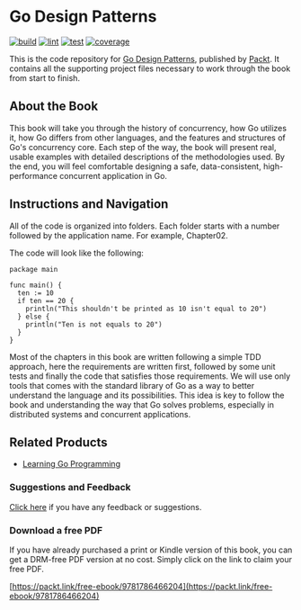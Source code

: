 # Go Design Patterns
[![build](https://github.com/ibiscum/Go-Design-Patterns/actions/workflows/build.yml/badge.svg)](https://github.com/ibiscum/Go-Design-Patterns/actions/workflows/build.yml)
[![lint](https://github.com/ibiscum/Go-Design-Patterns/actions/workflows/lint.yml/badge.svg)](https://github.com/ibiscum/Go-Design-Patterns/actions/workflows/lint.yml)
[![test](https://github.com/ibiscum/Go-Design-Patterns/actions/workflows/test.yml/badge.svg)](https://github.com/ibiscum/Go-Design-Patterns/actions/workflows/test.yml)
[![coverage](https://github.com/ibiscum/Go-Design-Patterns/actions/workflows/coverage.yml/badge.svg)](https://github.com/ibiscum/Go-Design-Patterns/actions/workflows/coverage.yml)

This is the code repository for [Go Design Patterns](https://www.packtpub.com/en-us/product/go-design-patterns-9781786461902), published by [Packt](https://www.packtpub.com/en-us). It contains all the supporting project files necessary to work through the book from start to finish.

## About the Book
This book will take you through the history of concurrency, how Go utilizes it, how Go differs from other languages, and the features and structures of Go's concurrency core. Each step of the way, the book will present real, usable examples with detailed descriptions of the methodologies used. By the end, you will feel comfortable designing a safe, data-consistent, high-performance concurrent application in Go.

## Instructions and Navigation
All of the code is organized into folders. Each folder starts with a number followed by the application name. For example, Chapter02.

The code will look like the following:

```
package main

func main() {
  ten := 10
  if ten == 20 {
    println("This shouldn't be printed as 10 isn't equal to 20")
  } else {
    println("Ten is not equals to 20")
  }
}
```

Most of the chapters in this book are written following a simple TDD approach, here the requirements are written first, followed by some unit tests and finally the code that satisfies those requirements. We will use only tools that comes with the standard library of Go as a way to better understand the language and its possibilities. This idea is key to follow the book and understanding the way that Go solves problems, especially in distributed systems and concurrent applications.

## Related Products
* [Learning Go Programming](https://www.packtpub.com/en-us/product/learning-go-programming-9781784392338)

### Suggestions and Feedback
[Click here](https://docs.google.com/forms/d/e/1FAIpQLSe5qwunkGf6PUvzPirPDtuy1Du5Rlzew23UBp2S-P3wB-GcwQ/viewform) if you have any feedback or suggestions.

### Download a free PDF
If you have already purchased a print or Kindle version of this book, you can get a DRM-free PDF version at no cost. Simply click on the link to claim your free PDF.

[https://packt.link/free-ebook/9781786466204](https://packt.link/free-ebook/9781786466204)